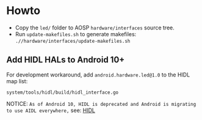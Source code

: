 # Howto

* Copy the ```led/``` folder to AOSP ```hardware/interfaces``` source tree.
* Run `update-makefiles.sh` to generate makefiles: ```.//hardware/interfaces/update-makefiles.sh```
  
## Add HIDL HALs to Android 10+

For development workaround, add `android.hardware.led@1.0` to the HIDL map list:

```
system/tools/hidl/build/hidl_interface.go
```

NOTICE: ```As of Android 10, HIDL is deprecated and Android is migrating to use AIDL everywhere,``` see: [HIDL](https://source.android.com/devices/architecture/hidl)
